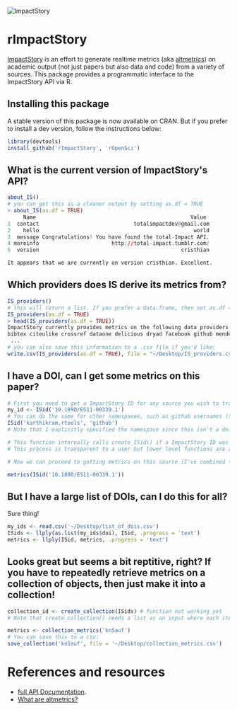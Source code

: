 ![ImpactStory](https://raw.github.com/ropensci/rImpactStory/master/impactstory-logo.png)
# rImpactStory
[ImpactStory](http://total-impact.org/) is an effort to generate realtime metrics (aka [altmetrics](http://altmetrics.org)) on academic output (not just papers but also data and code) from a variety of sources.  This package provides a programmatic interface to the ImpactStory API via R.


## Installing this package
A stable version of this package is now available on CRAN. But if you prefer to install a dev version, follow the instructions below:

```r
library(devtools)
install_github('rImpactStory', 'rOpenSci')
```
## What is the current version of ImpactStory's API?

```r
about_IS()
# you can get this as a cleaner output by setting as.df = TRUE
> about_IS(as.df = TRUE)
     Name                                                 Value
1  contact                              totalimpactdev@gmail.com
2    hello                                                 world
3  message Congratulations! You have found the total-Impact API.
4 moreinfo                       http://total-impact.tumblr.com/
5  version                                             cristhian

It appears that we are currently on version cristhian. Excellent.
```

## Which providers does IS derive its metrics from?

```r
IS_providers()
# this will return a list. If you prefer a data.frame, then set as.df = TRUE
IS_providers(as.df = TRUE)
> head(IS_providers(as.df = TRUE))
ImpactStory currently provides metrics on the following data providers:
bibtex citeulike crossref dataone delicious dryad facebook github mendeley plosalm pubmed slideshare topsy webpage wikipedia
 ...
# you can also save this information to a .csv file if you'd like:
write.csv(IS_providers(as.df = TRUE), file = "~/Desktop/IS_providers.csv")
```

## I have a DOI, can I get some metrics on this paper?

```r
# First you need to get a ImpactStory ID for any source you wish to track.
my_id <- ISid('10.1890/ES11-00339.1')
# You can do the same for other namespaces, such as github usernames (specify as username, repo name).
ISid('karthikram,rtools', 'github')
# Note that I explicitly specified the namespace since this isn't a doi.

# This function internally calls create_ISid() if a ImpactStory ID was not previously assigned to this object.
# This process is transparent to a user but lower level functions are available to call directly.

# Now we can proceed to getting metrics on this source (I've combined the two functions above).

metrics(ISid('10.1890/ES11-00339.1'))

```

## But I have a large list of DOIs, can I do this for all?

Sure thing!

```r
my_ids <- read.csv('~/Desktop/list_of_dois.csv')
ISids <- llply(as.list(my_ids$doi), ISid, .progress = 'text')
metrics <- llply(ISid, metrics, .progress = 'text')
```

## Looks great but seems a bit reptitive, right? If you have to repeatedly retrieve metrics on a collection of objects, then just make it into a collection!

```r
collection_id <- create_collection(ISids) # function not working yet
# Note that create_collection() needs a list as an input where each item on the list is itself a list with namespace and the id.

metrics <- collection_metrics('kn5auf')
# You can save this to a csv:
save_collection('kn5auf', file = '~/Desktop/collection_metrics.csv')
```


# References and resources
* [full API Documentation](http://impactstory.it/api-docs).
* [What are altmetrics?](http://altmetrics.org/manifesto/)
